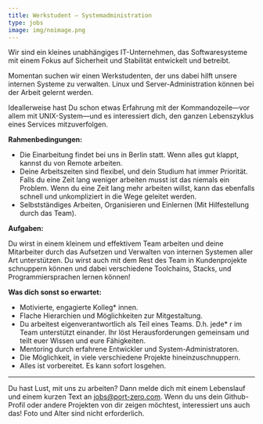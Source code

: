 ```yaml
---
title: Werkstudent — Systemadministration
type: jobs
image: img/noimage.png
---
```


Wir sind ein kleines unabhängiges IT-Unternehmen, das Softwaresysteme mit einem Fokus auf Sicherheit und Stabilität entwickelt und betreibt.

Momentan suchen wir einen Werkstudenten, der uns dabei hilft unsere internen
Systeme zu verwalten. Linux und Server-Administration können bei der Arbeit
gelernt werden.

Ideallerweise hast Du schon etwas Erfahrung mit der Kommandozeile—vor allem mit
UNIX-System—und es interessiert dich, den ganzen Lebenszyklus eines Services
mitzuverfolgen.

**Rahmenbedingungen:**

* Die Einarbeitung findet bei uns in Berlin statt. Wenn alles gut klappt, kannst du von Remote arbeiten.
* Deine Arbeitszeiten sind flexibel, und dein Studium hat immer Priorität. Falls du eine Zeit lang weniger arbeiten musst ist das niemals ein Problem. Wenn du eine Zeit lang mehr arbeiten willst, kann das ebenfalls schnell und unkompliziert in die Wege geleitet werden.
* Selbstständiges Arbeiten, Organisieren und Einlernen (Mit Hilfestellung durch das Team).

**Aufgaben:**

Du wirst in einem kleinem und effektivem Team arbeiten und deine Mitarbeiter
durch das Aufsetzen und Verwalten von internen Systemen aller Art unterstützen.
Du wirst auch mit dem Rest des Team in Kundenprojekte schnuppern können und
dabei verschiedene Toolchains, Stacks, und Programmiersprachen lernen können!


**Was dich sonst so erwartet:**

* Motivierte, engagierte Kolleg\* innen.
* Flache Hierarchien und Möglichkeiten zur Mitgestaltung.
* Du arbeitest eigenverantwortlich als Teil eines Teams. D.h. jede\* r im Team unterstützt einander. Ihr löst Herausforderungen gemeinsam und teilt euer Wissen und eure Fähigkeiten.
* Mentoring durch erfahrene Entwickler und System-Administratoren.
* Die Möglichkeit, in viele verschiedene Projekte hineinzuschnuppern.
* Alles ist vorbereitet. Es kann sofort losgehen.

---

Du hast Lust, mit uns zu arbeiten? Dann melde dich mit einem Lebenslauf und einem kurzen Text an jobs@port-zero.com. Wenn du uns dein Github-Profil oder andere Projekten von dir zeigen möchtest, interessiert uns auch das! Foto und Alter sind nicht erforderlich.
